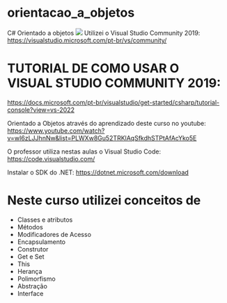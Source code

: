 # orientacao_a_objetos
C# Orientado a objetos
<img src="https://www.devmedia.com.br/arquivos/Artigos/29539/CSharp-Oo.jpg">
Utilizei o Visual Studio Community 2019:
https://visualstudio.microsoft.com/pt-br/vs/community/

# TUTORIAL DE COMO USAR O VISUAL STUDIO COMMUNITY 2019:
https://docs.microsoft.com/pt-br/visualstudio/get-started/csharp/tutorial-console?view=vs-2022

Orientado a Objetos através do aprendizado deste curso no youtube:
https://www.youtube.com/watch?v=wI6zLJJhnNw&list=PLWXw8Gu52TRKlAqSfkdhSTPtAfAcYko5E

O professor utiliza nestas aulas o Visual Studio Code:
https://code.visualstudio.com/

Instalar o SDK do .NET:
https://dotnet.microsoft.com/download

# Neste curso utilizei conceitos de
  * Classes e atributos
  * Métodos
  * Modificadores de Acesso
  * Encapsulamento
  * Construtor
  * Get e Set
  * This
  * Herança
  * Polimorfismo
  * Abstração
  * Interface
